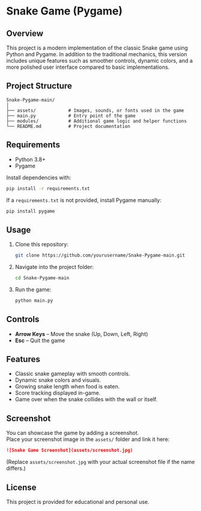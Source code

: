 # Snake Game (Pygame)

## Overview
This project is a modern implementation of the classic Snake game using Python and Pygame. 
In addition to the traditional mechanics, this version includes unique features such as smoother controls, dynamic colors, and a more polished user interface compared to basic implementations.

## Project Structure
```
Snake-Pygame-main/
│
├── assets/            # Images, sounds, or fonts used in the game
├── main.py            # Entry point of the game
├── modules/           # Additional game logic and helper functions
└── README.md          # Project documentation
```

## Requirements
- Python 3.8+
- Pygame

Install dependencies with:
```bash
pip install -r requirements.txt
```
If a `requirements.txt` is not provided, install Pygame manually:
```bash
pip install pygame
```

## Usage
1. Clone this repository:
   ```bash
   git clone https://github.com/yourusername/Snake-Pygame-main.git
   ```
2. Navigate into the project folder:
   ```bash
   cd Snake-Pygame-main
   ```
3. Run the game:
   ```bash
   python main.py
   ```

## Controls
- **Arrow Keys** – Move the snake (Up, Down, Left, Right)
- **Esc** – Quit the game

## Features
- Classic snake gameplay with smooth controls.
- Dynamic snake colors and visuals.
- Growing snake length when food is eaten.
- Score tracking displayed in-game.
- Game over when the snake collides with the wall or itself.

## Screenshot
You can showcase the game by adding a screenshot.  
Place your screenshot image in the `assets/` folder and link it here:

```markdown
![Snake Game Screenshot](assets/screenshot.jpg)
```

(Replace `assets/screenshot.jpg` with your actual screenshot file if the name differs.)

## License
This project is provided for educational and personal use.
